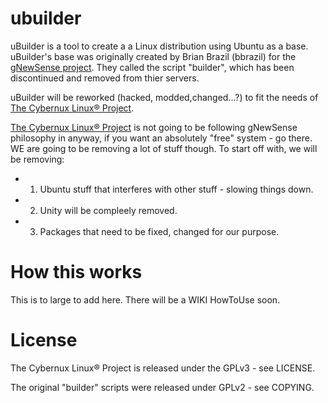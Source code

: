 ubuilder
========

uBuilder is a tool to create a a Linux distribution using Ubuntu as a base. uBuilder's base was originally created by Brian Brazil (bbrazil) for the <a href="http://gnewsense.org" target="_blank" title="The gNewSense Project">gNewSense project</a>. They called the script "builder", which has been discontinued and removed from thier servers.

uBuilder will be reworked (hacked, modded,changed...?) to fit the needs of <a href="http://cybernux.org" target="_blank" title="The Cybernux Linux® Project">The Cybernux Linux® Project</a>.

<a href="http://cybernux.org" target="_blank" title="The Cybernux Linux® Project">The Cybernux Linux® Project</a> is not going to be following gNewSense philosophy in anyway, if you want an absolutely "free" system - go there. WE are going to be removing a lot of stuff though. To start off with, we will be removing:

  * 1) Ubuntu stuff that interferes with other stuff - slowing things down.
  * 2) Unity will be compleely removed.
  * 3) Packages that need to be fixed, changed for our purpose.


How this works
==============
This is to large to add here. There will be a WIKI HowToUse soon.


License
=======
The Cybernux Linux® Project is released under the GPLv3 - see LICENSE.

The original "builder" scripts were released under GPLv2 - see COPYING.


